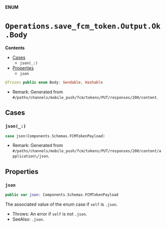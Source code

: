 **ENUM**

# `Operations.save_fcm_token.Output.Ok.Body`

**Contents**

- [Cases](#cases)
  - `json(_:)`
- [Properties](#properties)
  - `json`

```swift
@frozen public enum Body: Sendable, Hashable
```

- Remark: Generated from `#/paths/channels/mobile_push/fcm/tokens/PUT/responses/200/content`.

## Cases
### `json(_:)`

```swift
case json(Components.Schemas.FCMTokenPayload)
```

- Remark: Generated from `#/paths/channels/mobile_push/fcm/tokens/PUT/responses/200/content/application\/json`.

## Properties
### `json`

```swift
public var json: Components.Schemas.FCMTokenPayload
```

The associated value of the enum case if `self` is `.json`.

- Throws: An error if `self` is not `.json`.
- SeeAlso: `.json`.
